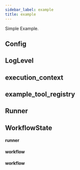 ```yaml
---
sidebar_label: example
title: example
---
```


Simple Example.


## Config

## LogLevel

## execution\_context

## example\_tool\_registry

## Runner

## WorkflowState

#### runner

#### workflow

#### workflow

